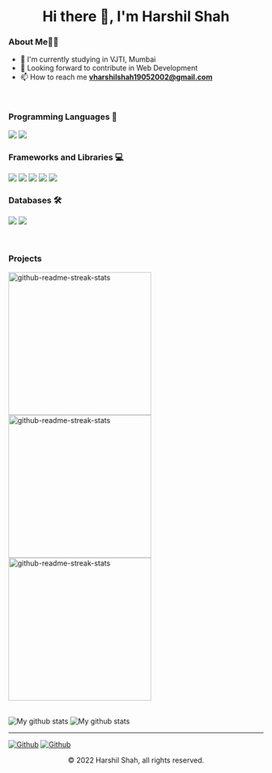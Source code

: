<h1 align="center">
Hi there 👋, I'm Harshil Shah
</h1>

### About Me👨‍💻

- 🏫 I'm currently studying in VJTI, Mumbai
- 🔭 Looking forward to contribute in Web Development
- 📫 How to reach me **vharshilshah19052002@gmail.com**

<br>

### Programming Languages 🧠
<p>

  <img src="https://img.shields.io/badge/Java-ED8B00?style=for-the-badge&logo=java&logoColor=white" />
  <img src="https://img.shields.io/badge/JavaScript-323330?style=for-the-badge&logo=javascript&logoColor=F7DF1E" />
  

</p>


### Frameworks and Libraries 💻
<p>
  <img src="https://img.shields.io/badge/HTML5-E34F26?style=for-the-badge&logo=html5&logoColor=white" />
  <img src="https://img.shields.io/badge/CSS3-1572B6?style=for-the-badge&logo=css3&logoColor=white" />
  <img src="https://img.shields.io/badge/Node.js-339933?style=for-the-badge&logo=nodedotjs&logoColor=white" />
  <img src="https://img.shields.io/badge/React-20232A?style=for-the-badge&logo=react&logoColor=61DAFB" />
  <img src="https://img.shields.io/badge/Bootstrap-563D7C?style=for-the-badge&logo=bootstrap&logoColor=white" />
  </p>

### Databases 🛠
<p>
  <img src="https://img.shields.io/badge/MySQL-00000F?style=for-the-badge&logo=mysql&logoColor=white" />
  <img src="https://img.shields.io/badge/MongoDB-4EA94B?style=for-the-badge&logo=mongodb&logoColor=white" />

</p>

<br>

### Projects
<p>
<img width="282" src="https://denvercoder1-github-readme-stats.vercel.app/api/pin/?username=harshilshah99&repo=code-collab&theme=react&bg_color=273849&title_color=F85D7F&icon_color=F8D866&hide_border=true&show_icons=false" alt="github-readme-streak-stats">
<img width="282" src="https://denvercoder1-github-readme-stats.vercel.app/api/pin/?username=harshilshah99&repo=WeBlog&theme=react&bg_color=273849&title_color=F85D7F&icon_color=F8D866&hide_border=true&show_icons=false" alt="github-readme-streak-stats">
<img width="282" src="https://denvercoder1-github-readme-stats.vercel.app/api/pin/?username=harshilshah99&repo=greenPaddle&theme=react&bg_color=273849&title_color=F85D7F&icon_color=F8D866&hide_border=true&show_icons=false" alt="github-readme-streak-stats">
  </p>
  
<br>
  
<img align="center" src="https://github-readme-streak-stats.herokuapp.com?user=harshilshah99&theme=vue-dark&hide_border=true&date_format=M%20j%5B%2C%20Y%5D" alt="My github stats" />

<img align="center" src="https://github-readme-stats.vercel.app/api?username=harshilshah99&show_icons=true&include_all_commits=true&theme=cobalt&hide_border=true" alt="My github stats" /> 
  
  ---
 
[<img alt="Github" src="https://img.shields.io/badge/GitHub-%2312100E.svg?&style=for-the-badge&logo=Github&logoColor=white" />](https://github.com/harshilshah99) [<img alt="Github" src="https://img.shields.io/badge/LinkedIn-%231DA1F2.svg?&style=for-the-badge&logo=linkedin&logoColor=white" />](https://linkedin.com/in/harshil-shah-6776a221b)

<p align="center"> © 2022 Harshil Shah, all rights reserved. </p>
